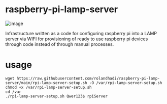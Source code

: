 # raspberry-pi-lamp-server

![image](https://user-images.githubusercontent.com/65001113/128326097-65f630be-e9be-4e9e-bb90-d3c484418851.png)

Infrastructure written as a code for configuring raspberry pi into a LAMP server via WIFI for  provisioning of ready to use raspberry pi devices through code instead of through manual processes.

# usage
```
wget https://raw.githubusercontent.com/rolandhadi/raspberry-pi-lamp-server/main/rpi-lamp-server-setup.sh -O /var/rpi-lamp-server-setup.sh
chmod +x /var/rpi-lamp-server-setup.sh
cd /var
./rpi-lamp-server-setup.sh Qwer123$ rpiServer
```
